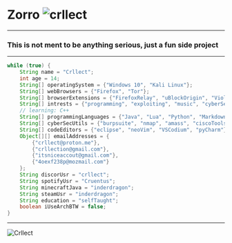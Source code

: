 # **Zorro**  <img src="https://komarev.com/ghpvc/?username=crllect&color=e70056&style=for-the-badge&label=Bugs+In+My+Code" alt="crllect" />
---
### **This is not ment to be anything serious, just a fun side project**
---
```java
while (true) {
	String name = "Crllect";
	int age = 14;
	String[] operatingSystem = {"Windows 10", "Kali Linux"};
	String[] webBrowsers = {"Firefox", "Tor"};
	String[] browserExtensions = {"FirefoxRelay", "uBlockOrigin", "Violentmonkey", "NoScript"};
	String[] intrests = {"programming", "exploiting", "music", "cyberSecurity"};
	// learning: C++
	String[] programmingLanguages = {"Java", "Lua", "Python", "Markdown", "HTML", "CSS", "JavaScript", "TypeScript"};
	String[] cyberSecUtils = {"burpsuite", "nmap", "amass", "ciscoTools", "wpscan", "wireshark", "metasploit-framework", "recon-ng", "hydra", "sqlMap", "aircrack-ng", "traceroute", "john", "hashcat"}; //kali-linux suite && extra installed tools
	String[] codeEditors = {"eclipse", "neoVim", "VSCodium", "pyCharm"};
	Object[][] emailAddresses = {
		{"crllect@proton.me"},
		{"crllection@gmail.com"},
		{"itsniceaccout@gmail.com"},
		{"4oexf238p@mozmail.com"}
	};
	String discorUsr = "crllect";
	String spotifyUsr = "Cruentus";
	String minecraftJava = "inderdragon";
	String steamUsr = "inderdragon";
	String education = "selfTaught";
	boolean iUseArchBTW = false;
}
```
---
![Crllect](http://readme-typing-svg.herokuapp.com/?font=Work+Sans&weight=500&duration=2000&pause=1000&color=e70056&background=00000000&center=true&vCenter=true&width=435&lines=Hello!;I+am+Crllect;Add+me+on+discord:;@Crllect;I+am+a+kali+enjoyer;And+I+dont+use+arch+btw;)
